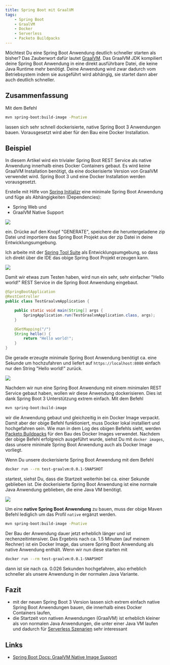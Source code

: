 ```yaml
---
title: Spring Boot mit GraalVM
tags:
    - Spring Boot
    - GraalVM
    - Docker
    - Serverless
    - Packeto Buildpacks
---
```


Möchtest Du eine Spring Boot Anwendung deutlich schneller starten als bisher? Das Zauberwort dafür lautet [GraalVM](https://www.graalvm.org/). Das GraalVM JDK kompiliert deine Spring Boot Anwendung in eine direkt ausführbare Datei, die keine Java Runtime mehr benötigt. Deine Anwendung wird zwar dadurch vom Betriebsystem indem sie ausgeführt wird abhängig, sie startet dann aber auch deutlich schneller.

## Zusammenfassung

Mit dem Befehl

```bash
mvn spring-boot:build-image -Pnative
```

lassen sich sehr schnell dockerisierte, native Spring Boot 3 Anwendungen bauen. Vorausgesetzt wird aber für den Bau eine Docker Installation.

## Beispiel

In diesem Artikel wird ein trivialer Spring Boot REST Service als native Anwendung innerhalb eines Docker Containers gebaut. Es wird keine GraalVM Installation benötigt, da eine dockerisierte Version von GraalVM verwendet wird. Spring Boot 3 und eine Docker Installation werden vorausgesetzt.

Erstelle mit Hilfe von [Spring Initializr](https://start.spring.io/)  eine minimale Spring Boot Anwendung und füge als Abhängigkeiten (Dependencies):
- Spring Web und
- GraalVM Native Support
 
![](/assets/images/spring-boot-graalvm-1.jpg)

ein. Drücke auf den Knopf "GENERATE", speichere die heruntergeladene zip Datei und importiere das Spring Boot Projekt aus der zip Datei in deine Entwicklungsumgebung.

Ich arbeite mit der [Spring Tool Suite](https://spring.io/tools) als Entwicklungsumgebung, so dass ich direkt über die IDE das obige Spring Boot Projekt erzeugen kann.

![](/assets/images/spring-boot-graalvm-2.jpg)

Damit wir etwas zum Testen haben, wird nun ein sehr, sehr einfacher "Hello world!" REST Service in die Spring Boot Anwendung eingebaut.

```java
@SpringBootApplication
@RestController
public class TestGraalvmApplication {

	public static void main(String[] args { 
		SpringApplication.run(TestGraalvmApplication.class, args);
	}

	@GetMapping("/")
	String hello() {
		return "Hello world!";
	}
}
```

Die gerade erzeugte minimale Spring Boot Anwendung benötigt ca. eine Sekunde um hochzufahren und liefert auf `https://localhost:8080` einfach nur den String "Hello world!" zurück.

![](/assets/images/spring-boot-graalvm-3.jpg)

Nachdem wir nun eine Spring Boot Anwendung mit einem minimalen REST Service gebaut haben, wollen wir diese Anwendung dockerisieren. Dies ist dank Spring Boot 3 Unterstützung extrem einfach. Mit dem Befehl

```bash
mvn spring-boot:build-image
```

wir die Anwendung gebaut und gleichzeitig in ein Docker Image verpackt. Damit aber der obige Befehl funktioniert, muss Docker lokal installiert und hochgefahren sein. Wie man in dem Log des obigen Befehls sieht, werden [Packeto Buildpacks](https://paketo.io/docs/concepts/buildpacks/) für den Bau des Docker Images verwendet. Nachdem der obige Befehl erfolgreich ausgeführt wurde, siehst Du mit `docker images`, dass unsere minimale Spring Boot Anwendung auch als Docker Image vorliegt.

Wenn Du unsere dockerisierte Spring Boot Anwendung mit dem Befehl

```bash
docker run --rm test-graalvm:0.0.1-SNAPSHOT
```

startest, siehst Du, dass die Startzeit weiterhin bei ca. einer Sekunde geblieben ist. Die dockerisierte Spring Boot Anwendung ist eine normale Java Anwendung geblieben, die eine Java VM benötigt.

![](/assets/images/spring-boot-graalvm-4.jpg)

Um eine **native Spring Boot Anwendung** zu bauen, muss der obige Maven Befehl lediglich um das Profil `native` ergänzt werden. 

```bash
mvn spring-boot:build-image -Pnative
```

Der Bau der Anwendung dauer jetzt erheblich länger und ist rechenzeitintensiver. Das Ergebnis nach ca. 1.5 Minuten (auf meinem Rechner) ist ein Docker Image, das unsere Spring Boot Anwendung als native Anwendung enthält. Wenn wir nun diese starten mit

```bash
docker run --rm test-graalvm:0.0.1-SNAPSHOT
```

dann ist sie nach ca. 0.026 Sekunden hochgefahren, also erheblich schneller als unsere Anwendung in der normalen Java Variante.

## Fazit

- mit der neuen Spring Boot 3 Version lassen sich extrem einfach native Spring Boot Anwendungen bauen, die innerhalb eines Docker Containers laufen,
- die Startzeit von nativen Anwendungen (GraalVM) ist erheblich kleiner als von normalen Java Anwendungen, die unter einer Java VM laufen und dadurch für [Serverless Szenarien](https://en.wikipedia.org/wiki/Serverless_computing) sehr interessant

## Links
- [Spring Boot Docs: GraalVM Native Image Support](https://docs.spring.io/spring-boot/docs/current/reference/html/native-image.html)